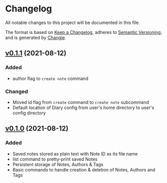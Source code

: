 # Changelog

All notable changes to this project will be documented in this file.

The format is based on [Keep a Changelog](https://keepachangelog.com/en/1.0.0/),
adheres to [Semantic Versioning](https://semver.org/spec/v2.0.0.html),
and is generated by [Changie](https://github.com/miniscruff/changie).

## [v0.1.1] (2021-08-12)

### Added

-   author flag to `create note` command

### Changed

-   Moved id flag from `create` command to `create note` subcommand
-   Default location of Diary config from user's home directory to user's config directory

## [v0.1.0] (2021-08-12)

### Added

-   Saved notes stored as plain text with Note ID as its file name
-   list command to pretty-print saved Notes
-   Persistent storage of Notes, Authors & Tags
-   Basic commands to handle creation & deletion of Notes, Authors and Tags

[v0.1.1]: https://github.com/paulebose/diary/releases/tag/v0.1.1
[v0.1.0]: https://github.com/paulebose/diary/releases/tag/v0.1.0
